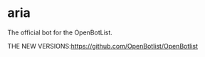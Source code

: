 # aria
The official bot for the OpenBotList.
 
 THE NEW VERSIONS:https://github.com/OpenBotlist/OpenBotlist
